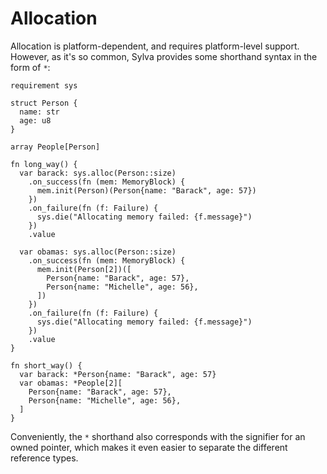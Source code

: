 # Allocation

Allocation is platform-dependent, and requires platform-level support. However,
as it's so common, Sylva provides some shorthand syntax in the form of `*`:

```sylva
requirement sys

struct Person {
  name: str
  age: u8
}

array People[Person]

fn long_way() {
  var barack: sys.alloc(Person::size)
    .on_success(fn (mem: MemoryBlock) {
      mem.init(Person)(Person{name: "Barack", age: 57})
    })
    .on_failure(fn (f: Failure) {
      sys.die("Allocating memory failed: {f.message}")
    })
    .value

  var obamas: sys.alloc(Person::size)
    .on_success(fn (mem: MemoryBlock) {
      mem.init(Person[2])([
        Person{name: "Barack", age: 57},
        Person{name: "Michelle", age: 56},
      ])
    })
    .on_failure(fn (f: Failure) {
      sys.die("Allocating memory failed: {f.message}")
    })
    .value
}

fn short_way() {
  var barack: *Person{name: "Barack", age: 57}
  var obamas: *People[2][
    Person{name: "Barack", age: 57},
    Person{name: "Michelle", age: 56},
  ]
}
```

Conveniently, the `*` shorthand also corresponds with the signifier for an
owned pointer, which makes it even easier to separate the different reference
types.
